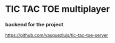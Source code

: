 # TIC TAC TOE multiplayer

### backend for the project

https://github.com/vasquezluis/tic-tac-toe-server
